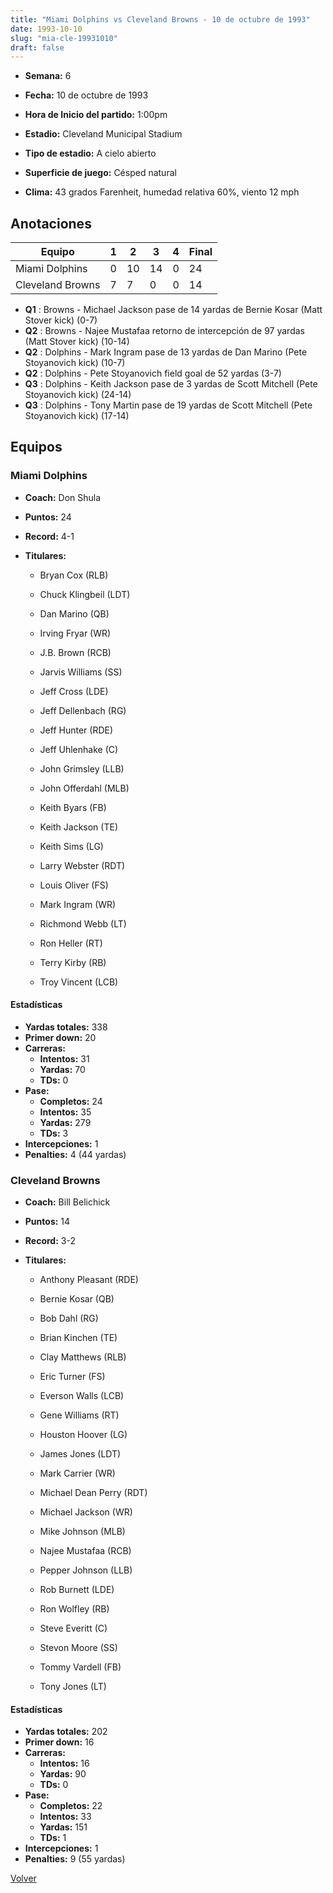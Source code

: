```yaml
---
title: "Miami Dolphins vs Cleveland Browns - 10 de octubre de 1993"
date: 1993-10-10
slug: "mia-cle-19931010"
draft: false
---
```


* **Semana:** 6
* **Fecha:** 10 de octubre de 1993

* **Hora de Inicio del partido:** 1:00pm
* **Estadio:** Cleveland Municipal Stadium
* **Tipo de estadio:** A cielo abierto
* **Superficie de juego:** Césped natural
* **Clima:** 43 grados Farenheit, humedad relativa 60%, viento 12 mph





## Anotaciones
| Equipo | 1 | 2 | 3 | 4 | Final |
|--------|---|---|---|---|-------|
| Miami Dolphins  | 0 | 10 | 14 | 0  | 24 |
| Cleveland Browns  | 7 | 7 | 0 | 0  | 14 |
* **Q1** : Browns - Michael Jackson pase de 14 yardas de Bernie Kosar (Matt Stover kick) (0-7)
* **Q2** : Browns - Najee Mustafaa retorno de intercepción de 97 yardas (Matt Stover kick) (10-14)
* **Q2** : Dolphins - Mark Ingram pase de 13 yardas de Dan Marino (Pete Stoyanovich kick) (10-7)
* **Q2** : Dolphins - Pete Stoyanovich field goal de 52 yardas (3-7)
* **Q3** : Dolphins - Keith Jackson pase de 3 yardas de Scott Mitchell (Pete Stoyanovich kick) (24-14)
* **Q3** : Dolphins - Tony Martin pase de 19 yardas de Scott Mitchell (Pete Stoyanovich kick) (17-14)


## Equipos


### Miami Dolphins
* **Coach:** Don Shula
* **Puntos:** 24
* **Record:** 4-1
* **Titulares:** 

  * Bryan Cox (RLB) 

  * Chuck Klingbeil (LDT) 

  * Dan Marino (QB) 

  * Irving Fryar (WR) 

  * J.B. Brown (RCB) 

  * Jarvis Williams (SS) 

  * Jeff Cross (LDE) 

  * Jeff Dellenbach (RG) 

  * Jeff Hunter (RDE) 

  * Jeff Uhlenhake (C) 

  * John Grimsley (LLB) 

  * John Offerdahl (MLB) 

  * Keith Byars (FB) 

  * Keith Jackson (TE) 

  * Keith Sims (LG) 

  * Larry Webster (RDT) 

  * Louis Oliver (FS) 

  * Mark Ingram (WR) 

  * Richmond Webb (LT) 

  * Ron Heller (RT) 

  * Terry Kirby (RB) 

  * Troy Vincent (LCB) 

#### Estadísticas
* **Yardas totales:** 338
* **Primer down:** 20
* **Carreras:**
  * **Intentos:** 31
  * **Yardas:** 70
  * **TDs:** 0
* **Pase:**
  * **Completos:** 24
  * **Intentos:** 35
  * **Yardas:** 279
  * **TDs:** 3
* **Intercepciones:** 1
* **Penalties:** 4 (44 yardas)

### Cleveland Browns
* **Coach:** Bill Belichick
* **Puntos:** 14
* **Record:** 3-2
* **Titulares:** 

  * Anthony Pleasant (RDE) 

  * Bernie Kosar (QB) 

  * Bob Dahl (RG) 

  * Brian Kinchen (TE) 

  * Clay Matthews (RLB) 

  * Eric Turner (FS) 

  * Everson Walls (LCB) 

  * Gene Williams (RT) 

  * Houston Hoover (LG) 

  * James Jones (LDT) 

  * Mark Carrier (WR) 

  * Michael Dean Perry (RDT) 

  * Michael Jackson (WR) 

  * Mike Johnson (MLB) 

  * Najee Mustafaa (RCB) 

  * Pepper Johnson (LLB) 

  * Rob Burnett (LDE) 

  * Ron Wolfley (RB) 

  * Steve Everitt (C) 

  * Stevon Moore (SS) 

  * Tommy Vardell (FB) 

  * Tony Jones (LT) 

#### Estadísticas
* **Yardas totales:** 202
* **Primer down:** 16
* **Carreras:**
  * **Intentos:** 16
  * **Yardas:** 90
  * **TDs:** 0
* **Pase:**
  * **Completos:** 22
  * **Intentos:** 33
  * **Yardas:** 151
  * **TDs:** 1
* **Intercepciones:** 1
* **Penalties:** 9 (55 yardas)


[Volver](/historia/1993)
